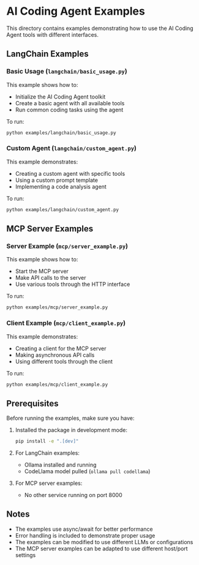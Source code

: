 # AI Coding Agent Examples

This directory contains examples demonstrating how to use the AI Coding Agent tools with different interfaces.

## LangChain Examples

### Basic Usage (`langchain/basic_usage.py`)

This example shows how to:
- Initialize the AI Coding Agent toolkit
- Create a basic agent with all available tools
- Run common coding tasks using the agent

To run:
```bash
python examples/langchain/basic_usage.py
```

### Custom Agent (`langchain/custom_agent.py`)

This example demonstrates:
- Creating a custom agent with specific tools
- Using a custom prompt template
- Implementing a code analysis agent

To run:
```bash
python examples/langchain/custom_agent.py
```

## MCP Server Examples

### Server Example (`mcp/server_example.py`)

This example shows how to:
- Start the MCP server
- Make API calls to the server
- Use various tools through the HTTP interface

To run:
```bash
python examples/mcp/server_example.py
```

### Client Example (`mcp/client_example.py`)

This example demonstrates:
- Creating a client for the MCP server
- Making asynchronous API calls
- Using different tools through the client

To run:
```bash
python examples/mcp/client_example.py
```

## Prerequisites

Before running the examples, make sure you have:

1. Installed the package in development mode:
   ```bash
   pip install -e ".[dev]"
   ```

2. For LangChain examples:
   - Ollama installed and running
   - CodeLlama model pulled (`ollama pull codellama`)

3. For MCP server examples:
   - No other service running on port 8000

## Notes

- The examples use async/await for better performance
- Error handling is included to demonstrate proper usage
- The examples can be modified to use different LLMs or configurations
- The MCP server examples can be adapted to use different host/port settings 